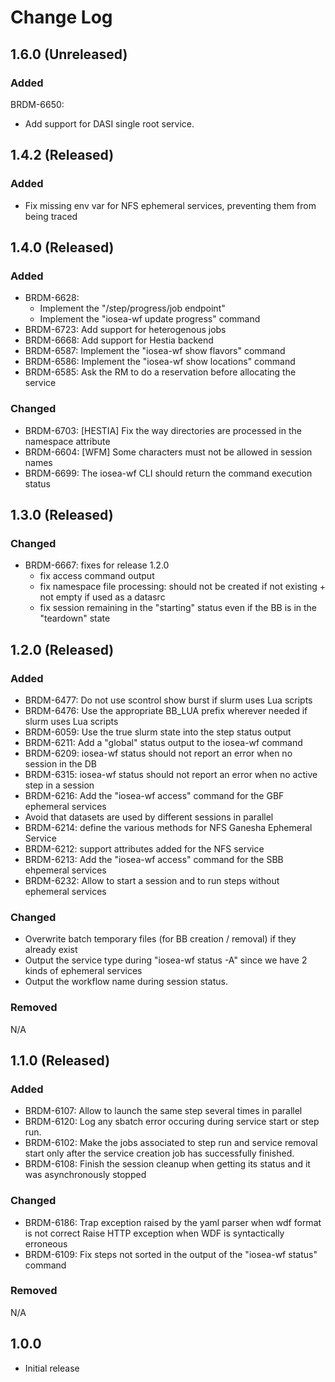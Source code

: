 # Change Log

## 1.6.0 (Unreleased)

### Added

BRDM-6650:
  * Add support for DASI single root service.

## 1.4.2 (Released)

### Added

* Fix missing env var for NFS ephemeral services, preventing them from being traced

## 1.4.0 (Released)

### Added

* BRDM-6628:
  * Implement the "/step/progress/job endpoint"
  * Implement the "iosea-wf update progress" command
* BRDM-6723: Add support for heterogenous jobs
* BRDM-6668: Add support for Hestia backend
* BRDM-6587: Implement the "iosea-wf show flavors" command
* BRDM-6586: Implement the "iosea-wf show locations" command
* BRDM-6585: Ask the RM to do a reservation before allocating the service

### Changed

* BRDM-6703: [HESTIA] Fix the way directories are processed in the namespace attribute
* BRDM-6604: [WFM] Some characters must not be allowed in session names
* BRDM-6699: The iosea-wf CLI should return the command execution status

## 1.3.0 (Released)

### Changed

* BRDM-6667: fixes for release 1.2.0
  * fix access command output
  * fix namespace file processing: should not be created if not existing + not empty if used as a datasrc
  * fix session remaining in the "starting" status even if the BB is in the "teardown" state

## 1.2.0 (Released)

### Added

* BRDM-6477: Do not use scontrol show burst if slurm uses Lua scripts
* BRDM-6476: Use the appropriate BB_LUA prefix wherever needed if slurm uses Lua scripts
* BRDM-6059: Use the true slurm state into the step status output
* BRDM-6211: Add a "global" status output to the iosea-wf command
* BRDM-6209: iosea-wf status should not report an error when no session in the DB
* BRDM-6315: iosea-wf status should not report an error when no active step in a session
* BRDM-6216: Add the "iosea-wf access" command for the GBF ephemeral services
* Avoid that datasets are used by different sessions in parallel
* BRDM-6214: define the various methods for NFS Ganesha Ephemeral Service
* BRDM-6212: support attributes added for the NFS service
* BRDM-6213: Add the "iosea-wf access" command for the SBB ehpemeral services
* BRDM-6232: Allow to start a session and to run steps without ephemeral
             services

### Changed

* Overwrite batch temporary files (for BB creation / removal) if they already exist
* Output the service type during "iosea-wf status -A" since we have 2 kinds of ephemeral services
* Output the workflow name during session status.

### Removed

N/A

## 1.1.0 (Released)

### Added

* BRDM-6107: Allow to launch the same step several times in parallel
* BRDM-6120: Log any sbatch error occuring during service start or step run.
* BRDM-6102: Make the jobs associated to step run and service removal start only
             after the service creation job has successfully finished.
* BRDM-6108: Finish the session cleanup when getting its status and it was
             asynchronously stopped

### Changed

* BRDM-6186: Trap exception raised by the yaml parser when wdf format is not correct
             Raise HTTP exception when WDF is syntactically erroneous
* BRDM-6109: Fix steps not sorted in the output of the "iosea-wf status" command

### Removed

N/A

## 1.0.0

* Initial release
